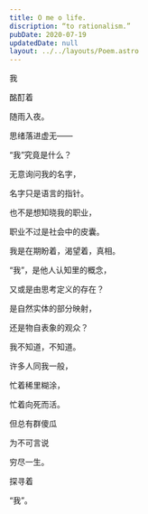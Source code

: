 ```yaml
---
title: O me o life.
discription: “to rationalism.”
pubDate: 2020-07-19
updatedDate: null
layout: ../../layouts/Poem.astro
---
```


我

酩酊着

随雨入夜。

思绪落进虚无——

“我”究竟是什么？

无意询问我的名字，

名字只是语言的指针。

也不是想知晓我的职业，

职业不过是社会中的皮囊。

我是在期盼着，渴望着，真相。

“我”，是他人认知里的概念，

又或是由思考定义的存在？

是自然实体的部分映射，

还是物自表象的观众？

我不知道，不知道。

许多人同我一般，

忙着稀里糊涂，

忙着向死而活。

但总有群傻瓜

为不可言说

穷尽一生。

探寻着

“我”。

